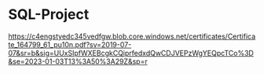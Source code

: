 # SQL-Project

https://c4engstyedc345vedfgw.blob.core.windows.net/certificates/Certificate_164799_61_pu10n.pdf?sv=2019-07-07&sr=b&sig=UUxSIpfWXEBcgkCQiprfedxdQwCDJVEPzWgYEQpcTCo%3D&se=2023-01-03T13%3A50%3A29Z&sp=r

